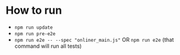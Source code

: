# How to run

* `npm run update`
* `npm run pre-e2e`
* `npm run e2e -- --spec "onliner_main.js"` OR `npm run e2e` (that command will run all tests)



